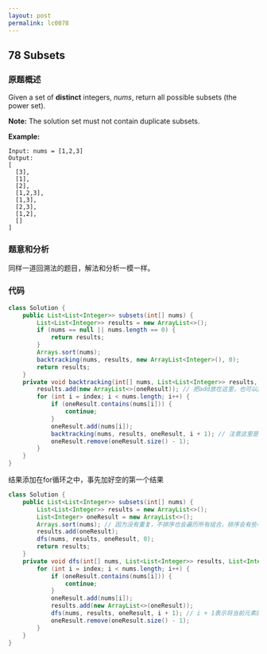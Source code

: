 ```yaml
---
layout: post
permalink: lc0078
---
```


## **78** Subse**ts** 

### **原题概述**

Given a set of **distinct** integers, _nums_, return all possible subsets \(the power set\).

**Note:** The solution set must not contain duplicate subsets.

**Example:**

```text
Input: nums = [1,2,3]
Output:
[
  [3],
  [1],
  [2],
  [1,2,3],
  [1,3],
  [2,3],
  [1,2],
  []
]
```

### **题意和分析**

同样一道回溯法的题目，解法和分析一模一样。

### **代码**

```java
class Solution {
    public List<List<Integer>> subsets(int[] nums) {
        List<List<Integer>> results = new ArrayList<>();
        if (nums == null || nums.length == 0) {
            return results;
        }
        Arrays.sort(nums);
        backtracking(nums, results, new ArrayList<Integer>(), 0);
        return results;
    }
    private void backtracking(int[] nums, List<List<Integer>> results, List<Integer> oneResult, int index) {
        results.add(new ArrayList<>(oneResult)); // 把add放在这里，也可以放在循环里面，后者需要事先单独加上题目要求的一个空结果
        for (int i = index; i < nums.length; i++) {
            if (oneResult.contains(nums[i])) {
                continue;
            }
            oneResult.add(nums[i]);
            backtracking(nums, results, oneResult, i + 1); // 注意这里是i + 1而不是index + 1
            oneResult.remove(oneResult.size() - 1);
        }
    }
}
```

结果添加在for循环之中，事先加好空的第一个结果
```java
class Solution {
    public List<List<Integer>> subsets(int[] nums) {
        List<List<Integer>> results = new ArrayList<>();
        List<Integer> oneResult = new ArrayList<>();
        Arrays.sort(nums); // 因为没有重复，不排序也会遍历所有组合，排序会有些小优化路径
        results.add(oneResult);
        dfs(nums, results, oneResult, 0);
        return results;
    }
    private void dfs(int[] nums, List<List<Integer>> results, List<Integer> oneResult, int index) {
        for (int i = index; i < nums.length; i++) {
            if (oneResult.contains(nums[i])) {
                continue;
            }
            oneResult.add(nums[i]);
            results.add(new ArrayList<>(oneResult));
            dfs(nums, results, oneResult, i + 1); // i + 1表示将当前元素的后面所有元素加上
            oneResult.remove(oneResult.size() - 1);
        }
    }
}

```
